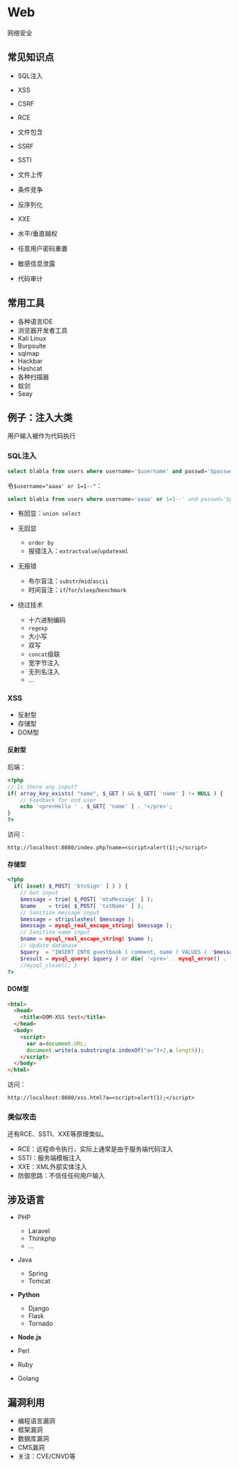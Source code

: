 # Web
网络安全


## 常见知识点
- SQL注入
- XSS
- CSRF
- RCE
- 文件包含
- SSRF
- SSTI
- 文件上传


- 条件竞争
- 反序列化
- XXE
- 水平/垂直越权
- 任意用户密码重置
- 敏感信息泄露
- 代码审计


## 常用工具
- 各种语言IDE
- 浏览器开发者工具
- Kali Linux
- Burpsuite
- sqlmap
- Hackbar
- Hashcat
- 各种扫描器
- 蚁剑
- Seay


## 例子：注入大类
用户输入被作为代码执行


### SQL注入
```sql
select blabla from users where username='$username' and passwd='$password'
```

令`$username="aaaa' or 1=1--"`：

```sql
select blabla from users where username='aaaa' or 1=1--' and passwd='$password'
```

- 有回显：`union select`
- 无回显
    - `order by`
    - 报错注入：`extractvalue`/`updatexml`
- 无报错
    - 布尔盲注：`substr`/`mid`/`ascii`
    - 时间盲注：`if`/`for`/`sleep`/`benchmark`

    
- 绕过技术
    - 十六进制编码
    - `regexp`
    - 大小写
    - 双写
    - `concat`级联
    - 宽字节注入
    - 无列名注入
    - ...


### XSS
- 反射型
- 存储型
- DOM型


#### 反射型
后端：
```php
<?php 
// Is there any input? 
if( array_key_exists( "name", $_GET ) && $_GET[ 'name' ] != NULL ) { 
    // Feedback for end user 
    echo '<pre>Hello ' . $_GET[ 'name' ] . '</pre>'; 
} 
?>
```

访问：
```
http://localhost:8080/index.php?name=<script>alert(1);</script>
```


#### 存储型
```php
<?php
  if( isset( $_POST[ 'btnSign' ] ) ) {
    // Get input
    $message = trim( $_POST[ 'mtxMessage' ] );
    $name    = trim( $_POST[ 'txtName' ] );
    // Sanitize message input
    $message = stripslashes( $message );
    $message = mysql_real_escape_string( $message );
    // Sanitize name input
    $name = mysql_real_escape_string( $name );
    // Update database
    $query  = "INSERT INTO guestbook ( comment, name ) VALUES ( '$message', '$name' );";
    $result = mysql_query( $query ) or die( '<pre>' . mysql_error() . '</pre>' );
    //mysql_close(); }
?>
```


#### DOM型
```html
<html>
  <head>
    <title>DOM-XSS test</title>
  </head>
  <body>
    <script>
      var a=document.URL;
      document.write(a.substring(a.indexOf("a=")+2,a.length));
    </script>
  </body>
</html>
```

访问：
```
http://localhost:8080/xss.html?a=<script>alert(1);</script>
```


### 类似攻击
还有RCE、SSTI、XXE等原理类似。

- RCE：远程命令执行，实际上通常是由于服务端代码注入
- SSTI：服务端模板注入
- XXE：XML外部实体注入
- 防御思路：不信任任何用户输入


## 涉及语言
- PHP
    - Laravel
    - Thinkphp
    - ...
- Java
    - Spring
    - Tomcat
- <span class="fragment highlight-blue">**Python**</span>
    - Django
    - Flask
    - Tornado


- <span class="fragment highlight-blue">**Node.js**</span>
- Perl
- Ruby
- Golang


## 漏洞利用
- 编程语言漏洞
- 框架漏洞
- 数据库漏洞
- CMS漏洞
- 关注：CVE/CNVD等

